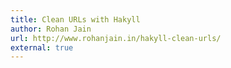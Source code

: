 ```yaml
---
title: Clean URLs with Hakyll
author: Rohan Jain
url: http://www.rohanjain.in/hakyll-clean-urls/
external: true
---
```

